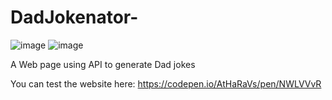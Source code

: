 # DadJokenator-
![image](https://user-images.githubusercontent.com/99896281/229112204-8b80b786-3bf7-44e5-9641-e9caeb5f7c02.png)
![image](https://user-images.githubusercontent.com/99896281/229112259-48678799-96d1-44bf-a4a5-c363552634a6.png)

A Web page using API to generate Dad jokes


You can test the website here: https://codepen.io/AtHaRaVs/pen/NWLVVvR

